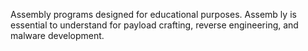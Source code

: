 Assembly programs designed for educational purposes. Assemb ly is essential to understand for payload crafting, reverse engineering, and malware development.
